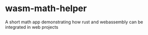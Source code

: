 # wasm-math-helper
A short math app demonstrating how rust and webassembly can be integrated in web projects
